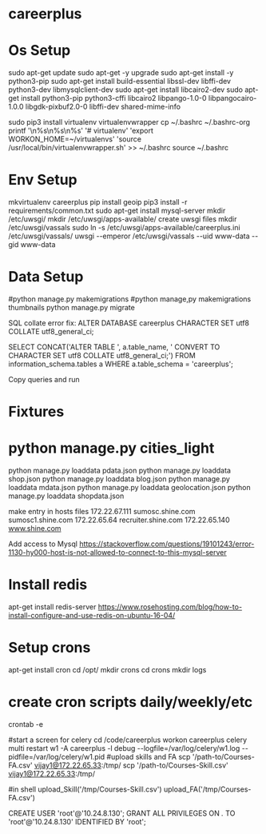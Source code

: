 # careerplus

# Os Setup

sudo apt-get update
sudo apt-get -y upgrade
sudo apt-get install -y python3-pip
sudo apt-get install build-essential libssl-dev libffi-dev python3-dev libmysqlclient-dev
sudo apt-get install libcairo2-dev
sudo apt-get install python3-pip python3-cffi libcairo2 libpango-1.0-0 libpangocairo-1.0.0 libgdk-pixbuf2.0-0 libffi-dev shared-mime-info

sudo pip3 install virtualenv virtualenvwrapper
cp ~/.bashrc ~/.bashrc-org
printf '\n%s\n%s\n%s' '# virtualenv' 'export WORKON_HOME=~/virtualenvs' 'source /usr/local/bin/virtualenvwrapper.sh' >> ~/.bashrc
source ~/.bashrc

# Env Setup

mkvirtualenv careerplus
pip install geoip
pip3 install -r requirements/common.txt
sudo apt-get install mysql-server
mkdir /etc/uwsgi/
mkdir /etc/uwsgi/apps-available/
create uwsgi files
mkdir /etc/uwsgi/vassals
sudo ln -s /etc/uwsgi/apps-available/careerplus.ini /etc/uwsgi/vassals/
uwsgi --emperor /etc/uwsgi/vassals --uid www-data --gid www-data

# Data Setup
#python manage.py makemigrations
#python manage,py makemigrations thumbnails
python manage.py migrate


SQL collate error fix:
ALTER DATABASE careerplus CHARACTER SET utf8 COLLATE utf8_general_ci;

SELECT CONCAT('ALTER TABLE ', a.table_name, ' CONVERT TO CHARACTER SET utf8 COLLATE utf8_general_ci;') FROM information_schema.tables a WHERE a.table_schema = 'careerplus';

Copy queries and run

# Fixtures
# python manage.py cities_light
python manage.py loaddata pdata.json
python manage.py loaddata shop.json
python manage.py loaddata blog.json
python manage.py loaddata mdata.json
python manage.py loaddata geolocation.json
python manage.py loaddata shopdata.json

make entry in hosts files
172.22.67.111 sumosc.shine.com sumosc1.shine.com
172.22.65.64 recruiter.shine.com
172.22.65.140 www.shine.com

Add access to Mysql
https://stackoverflow.com/questions/19101243/error-1130-hy000-host-is-not-allowed-to-connect-to-this-mysql-server


# Install redis
apt-get install redis-server
https://www.rosehosting.com/blog/how-to-install-configure-and-use-redis-on-ubuntu-16-04/

# Setup crons
apt-get install cron
cd /opt/
mkdir crons
cd crons
mkdir logs
# create cron scripts daily/weekly/etc
crontab -e

#start a screen for celery
cd /code/careerplus
workon careerplus
celery multi restart w1 -A careerplus -l debug --logfile=/var/log/celery/w1.log --pidfile=/var/log/celery/w1.pid
#upload skills and FA
scp '/path-to/Courses-FA.csv' vijay1@172.22.65.33:/tmp/
scp '/path-to/Courses-Skill.csv' vijay1@172.22.65.33:/tmp/

#in shell
upload_Skill('/tmp/Courses-Skill.csv')
upload_FA('/tmp/Courses-FA.csv')

CREATE USER 'root'@'10.24.8.130';
GRANT ALL PRIVILEGES ON *.* TO 'root'@'10.24.8.130' IDENTIFIED BY 'root';